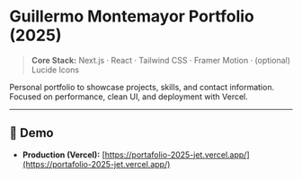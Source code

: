 # Guillermo Montemayor Portfolio (2025)

> **Core Stack:** Next.js · React · Tailwind CSS · Framer Motion · (optional) Lucide Icons

Personal portfolio to showcase projects, skills, and contact information. Focused on performance, clean UI, and deployment with Vercel.

---

## 🚀 Demo

* **Production (Vercel):** [https://portafolio-2025-jet.vercel.app/](https://portafolio-2025-jet.vercel.app/)

